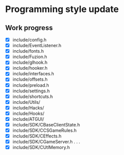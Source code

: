 # Programming style update

## Work progress
- [x] include/config.h
- [x] include/EventListener.h
- [x] include/fonts.h
- [x] include/Fuzion.h
- [x] include/glhook.h
- [x] include/hooker.h
- [x] include/interfaces.h
- [x] include/offsets.h
- [x] include/preload.h
- [x] include/settings.h
- [x] include/shortcuts.h
- [x] include/Utils/
- [x] include/Hacks/
- [x] include/Hooks/
- [x] include/ATGUI/
- [x] include/SDK/CBaseClientState.h
- [x] include/SDK/CCSGameRules.h
- [x] include/SDK/CEffects.h
- [x] include/SDK/CGameServer.h
.
.
.
- [x] include/SDK/CUtlMemory.h
